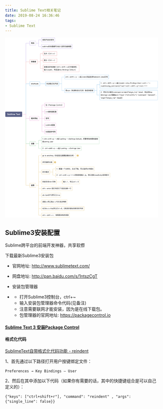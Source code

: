 ```yaml
---
title: Sublime Text相关笔记
date: 2019-08-24 16:36:46
tags:
- Sublime Text
---
```




![img](https://raw.githubusercontent.com/winney07/Images/main/Note/Submit%20Text.jpg)

## Sublime3安装配置

Sublime跨平台的前端开发神器，共享软傺

下载最新Sublime3安装包

- 官网地址: http://www.sublimetext.com/

- 网盘地址: http://pan.baidu.com/s/1ntszCgT
- 安装包管理器

- - 打开Sublime3控制台，ctrl+~
  - 输入安装包管理器命令代码(见备注)
  - 注意需要联网才能安装，因为是在线下载包。
  - 包管理器的官网地址: https://packagecontrol.io

#### [Sublime Text 3 安装Package Control](https://www.cnblogs.com/luoshupeng/p/3310777.html)

#### 格式化代码

[SublimeText自带格式化代码功能 - reindent](https://www.douban.com/note/326071630/?type=like&_i=3394023-X_1kzR)

1、首先通过以下路径打开用户按键绑定文件：

```
Preferences → Key Bindings – User
```

2、然后在其中添加以下代码（如果你有需要的话，其中的快捷键组合是可以自己定义的）：

```
{"keys": ["ctrl+shift+r"], "command": "reindent" , "args":{"single_line": false}}
```

